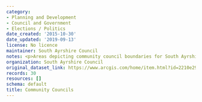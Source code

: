 ```yaml
---
category:
- Planning and Development
- Council and Government
- Elections / Politics
date_created: '2015-10-30'
date_updated: '2019-09-13'
license: No licence
maintainer: South Ayrshire Council
notes: <p>Areas depicting community council boundaries for South Ayrshire</p>
organization: South Ayrshire Council
original_dataset_link: https://www.arcgis.com/home/item.html?id=2210e29ba21043acacaddf98daecdaf9
records: 30
resources: []
schema: default
title: Community Councils
---
```

